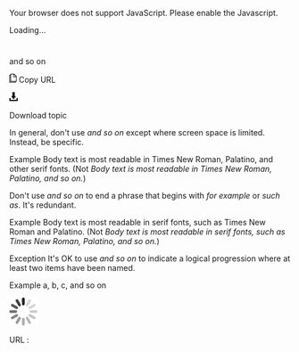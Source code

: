Your browser does not support JavaScript. Please enable the Javascript.

Loading...

# 

and so on

![Copy URL](and-so-on_files/Copy.png)
Copy URL

![Download](and-so-on_files/Download.png)

Download topic

In general, don't use *and so on* except where screen space is limited. Instead, be specific.

Example
Body text is most readable in Times New Roman, Palatino, and other serif fonts. (Not *Body text is most readable in Times New Roman, Palatino, and so on.*)

Don't use *and so on* to end a phrase that begins with *for example* or *such as*. It's redundant.

Example
Body text is most readable in serif fonts, such as Times New Roman and Palatino. (Not *Body text is most readable in serif fonts, such as Times New Roman, Palatino, and so on.*)

Exception 
It's OK to use *and so on* to indicate a logical progression where at least two items have been named.

Example a, b, c, and so on

![In progress](and-so-on_files/activity-large.gif)

URL :
